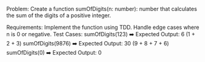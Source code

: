 Problem:
Create a function sumOfDigits(n: number): number that calculates the sum of the digits of a positive integer.

Requirements:
Implement the function using TDD.
Handle edge cases where n is 0 or negative.
Test Cases:
sumOfDigits(123) ➡️ Expected Output: 6 (1 + 2 + 3)
sumOfDigits(9876) ➡️ Expected Output: 30 (9 + 8 + 7 + 6)
sumOfDigits(0) ➡️ Expected Output: 0
